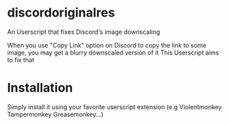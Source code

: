 # discordoriginalres
An Userscript that fixes Discord's image downscaling 

When you use "Copy Link" option on Discord to copy the link to some image, you may get a blurry downscaled version of it This Userscript aims to fix that

# Installation
Simply install it using your favorite userscript extension (e.g Violentmonkey Tampermonkey Greasemonkey...)

